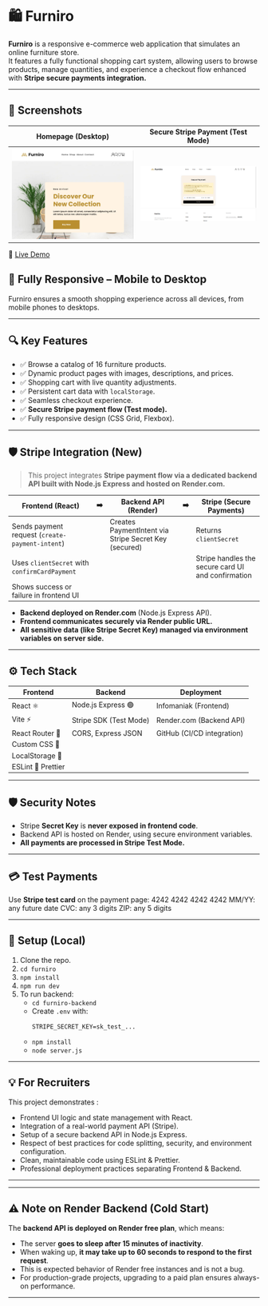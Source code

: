 # 🛍️ Furniro

**Furniro** is a responsive e-commerce web application that simulates an online furniture store.  
It features a fully functional shopping cart system, allowing users to browse products, manage quantities, and experience a checkout flow enhanced with **Stripe secure payments integration.**

---
## 📸 Screenshots

| Homepage (Desktop)  | Secure Stripe Payment (Test Mode)  |
|----------------------|------------------------------|
| ![Homepage Screenshot](https://raw.githubusercontent.com/EmireHaouas/furniro/refs/heads/main/furniro/src/assets/imgs/furniroPreview.jpg) | ![Payment Screenshot](https://raw.githubusercontent.com/EmireHaouas/furniro/refs/heads/main/furniro/src/assets/imgs/furniroPreviewPayment.png) |

🔗 [Live Demo](https://emire-haouas.dev/furniro/)

## 📱 Fully Responsive – Mobile to Desktop

Furniro ensures a smooth shopping experience across all devices, from mobile phones to desktops.

---

## 🔍 Key Features

- ✅ Browse a catalog of 16 furniture products.
- ✅ Dynamic product pages with images, descriptions, and prices.
- ✅ Shopping cart with live quantity adjustments.
- ✅ Persistent cart data with `localStorage`.
- ✅ Seamless checkout experience.
- ✅ **Secure Stripe payment flow (Test mode).**
- ✅ Fully responsive design (CSS Grid, Flexbox).

---

## 🛡 Stripe Integration (New)

> This project integrates **Stripe payment flow via a dedicated backend API built with Node.js Express and hosted on Render.com.**

| Frontend (React) | ➡️ | Backend API (Render) | ➡️ | Stripe (Secure Payments) |
|-------------------|----|----------------------|----|--------------------------|
| Sends payment request (`create-payment-intent`) |  | Creates PaymentIntent via Stripe Secret Key (secured) |  | Returns `clientSecret` |
| Uses `clientSecret` with `confirmCardPayment` | | | | Stripe handles the secure card UI and confirmation |
| Shows success or failure in frontend UI | | | | |

- **Backend deployed on Render.com** (Node.js Express API).
- **Frontend communicates securely via Render public URL.**
- **All sensitive data (like Stripe Secret Key) managed via environment variables on server side.**

---

## ⚙ Tech Stack

| Frontend            | Backend                    | Deployment                 |
|---------------------|----------------------------|----------------------------|
| React ⚛️            | Node.js Express 🟢         | Infomaniak (Frontend)      |
| Vite ⚡️             | Stripe SDK (Test Mode)     | Render.com (Backend API)   |
| React Router 🧭      | CORS, Express JSON         | GitHub (CI/CD integration) |
| Custom CSS 🎨       |                            |                            |
| LocalStorage 💾      |                            |                            |
| ESLint 📏 Prettier  |                            |                            |

---

## 🛡 Security Notes

- Stripe **Secret Key** is **never exposed in frontend code**.
- Backend API is hosted on Render, using secure environment variables.
- **All payments are processed in Stripe Test Mode.**

---

## 💳 Test Payments

Use **Stripe test card** on the payment page:
4242 4242 4242 4242
MM/YY: any future date
CVC: any 3 digits
ZIP: any 5 digits


---

## 🚀 Setup (Local)

1. Clone the repo.
2. `cd furniro`
3. `npm install`
4. `npm run dev`
5. To run backend:
    - `cd furniro-backend`
    - Create `.env` with:
      ```
      STRIPE_SECRET_KEY=sk_test_...
      ```
    - `npm install`
    - `node server.js`

---


## 💡 For Recruiters

This project demonstrates :
- Frontend UI logic and state management with React.
- Integration of a real-world payment API (Stripe).
- Setup of a secure backend API in Node.js Express.
- Respect of best practices for code splitting, security, and environment configuration.
- Clean, maintainable code using ESLint & Prettier.
- Professional deployment practices separating Frontend & Backend.

---

---

## ⚠ Note on Render Backend (Cold Start)

The **backend API is deployed on Render free plan**, which means:
- The server **goes to sleep after 15 minutes of inactivity**.
- When waking up, **it may take up to 60 seconds to respond to the first request**.
- This is expected behavior of Render free instances and is not a bug.
- For production-grade projects, upgrading to a paid plan ensures always-on performance.

---

